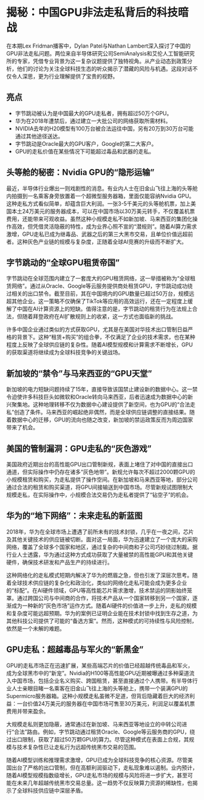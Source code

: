 # 揭秘：中国GPU非法走私背后的科技暗战

在本期Lex Fridman播客中，Dylan Patel与Nathan Lambert深入探讨了中国的GPU非法走私问题。两位来自半导体研究公司SemiAnalysis和艾伦人工智能研究所的专家，凭借专业背景为这一复杂议题提供了独特视角。从产业动态到政策分析，他们的讨论为关注全球科技生态的听众揭示了潜藏的风险与机遇。这段对话不仅令人深思，更为行业理解提供了宝贵的视野。

## 亮点
- 字节跳动被认为是中国最大的GPU走私者，拥有超过50万个GPU。
- 华为在2018年遭禁后，通过建立一大批公司的网络获取所需材料。
- NVIDIA去年的H20模型有100万台被合法运往中国，另有20万到30万台可能通过其他途径送达。
- 字节跳动是Oracle最大的GPU客户，Google的第二大客户。
- GPU的走私价值在某些情况下可能超过毒品和武器的走私。

## 头等舱的秘密：Nvidia GPU的“隐形运输”
最近，半导体行业爆出一则戏剧性的消息。有业内人士在旧金山飞往上海的头等舱内拍摄到一名乘客身旁放置着一个超微型服务器箱，里面仅能容纳Nvidia GPU。这种走私方式看似简单，却蕴含巨大利润。一张3-5千美元的头等舱机票，加上美国本土24万美元的服务器成本，可以在中国市场以30万美元转手，不仅覆盖机票费用，还能带来可观收益。虽然这种小规模走私不如新加坡、马来西亚的集团化操作高效，但凭借灵活隐蔽的特性，成为业界心照不宣的“潜规则”。随着AI算力需求激增，GPU走私已成为继毒品、武器之后的第三大黑市交易，且单位价值远超前者。这种灰色产业链的规模与复杂度，正随着全球AI竞赛的升级而不断扩大。

## 字节跳动的“全球GPU租赁帝国”
字节跳动在全球范围内建立了一套庞大的GPU租赁网络，这一举措被称为“全球租赁网络”。通过从Oracle、Google等云服务提供商处租赁GPU，字节跳动成功绕过相关的出口禁令。截至目前，其在中国境内的GPU数量已超过50万台，规模远超其他企业。这一策略不仅确保了TikTok等应用的高效运行，还在一定程度上缓解了中国在AI计算资源上的短缺。值得注意的是，字节跳动的租赁行为在法规上合法，但随着拜登政府在AI扩散规则上的收紧，这一方式也面临新的挑战。

许多中国企业通过类似的方式获取GPU，尤其是在美国对华技术出口管制日益严格的背景下。这种“租赁+购买”的组合拳，不仅满足了企业的技术需求，也在某种程度上反映了全球供应链的复杂性。随着AI模型规模和计算需求不断增长，GPU的获取渠道将继续成为全球科技竞争的关键战场。

## 新加坡的“禁令”与马来西亚的“GPU天堂”
新加坡的电力短缺问题持续了15年，直接导致该国禁止建设新的数据中心。这一禁令迫使许多科技巨头如微软和Oracle转向马来西亚，后者迅速成为数据中心的新兴聚集地。这种地理转移不仅为数据中心建设提供了新空间，也为GPU的“合法走私”创造了条件。马来西亚的崛起绝非偶然，而是全球供应链调整的直接结果。随着数据中心的迁移，GPU的流向也随之改变，新加坡的禁运政策反而为周边国家带来了机会。

## 美国的管制漏洞：GPU走私的“灰色游戏”
美国政府近期出台的高性能GPU出口管制新规，表面上堵住了对中国的直接出口通道，但实际操作中仍存在诸多“灰色地带”。新规允许每次不超过2000颗GPU的小规模租赁和购买，为走私提供了操作空间。在新加坡和马来西亚等地，部分公司通过合法的租赁和购买渠道，将GPU间接输送到中国市场。尽管新规试图限制大规模走私，在实际操作中，小规模合法交易仍为走私者提供了“钻空子”的机会。

## 华为的“地下网络”：未来走私的新蓝图
2018年，华为在全球市场上遭遇了前所未有的技术封锁，几乎在一夜之间，芯片及其他关键技术的供应链被切断。面对这一局面，华为迅速建立了一个庞大的采购网络，覆盖了全球多个国家和地区，通过复杂的中间商和子公司巧妙绕过制裁。据行业人士透露，华为通过这种方式成功获取了大量被禁的高性能GPU和其他关键硬件，确保技术研发和产品生产的持续进行。

这种网络化的走私模式短期内解决了华为的燃眉之急，但也引发了深层次思考。随着全球技术供应链的复杂化和政治化，类似的网络化走私可能会成为更多企业的“标配”。在AI硬件领域，GPU等高性能芯片需求激增，技术禁运的阴影始终笼罩。通过跨国公司与中间商的合作，将技术产品从一个国家转移到另一个国家，逐渐成为一种新的“灰色市场”运作方式。随着AI硬件的价值进一步上升，走私的规模和复杂度可能远超预期。华为的案例已证明企业能在技术封锁中找到生存之道，为其他科技公司提供了可能的“备选方案”。然而，这种模式的可持续性与风险控制，依然是一个未解的难题。

## GPU走私：超越毒品与军火的“新黑金”
GPU的走私市场正在迅速扩展，某些高端芯片的价值已经超越传统毒品和军火，成为全球黑市中的“新宠”。Nvidia的H100等高性能GPU近期被曝通过多种渠道流入中国市场，包括企业名义购买、跨国租赁，甚至直接通过个人携带。有半导体行业人士亲眼目睹一名乘客在旧金山飞往上海的头等舱上，携带一个装满GPU的Supermicro服务器箱。这种小规模走私虽微不足道，但背后隐藏着巨大的经济利益：一台价值24万美元的服务器在中国市场可售至30万美元，利润足以覆盖机票费用并带来盈余。

大规模走私则更加隐蔽，通常通过在新加坡、马来西亚等地设立的中转公司进行“合法”路由。例如，字节跳动通过租赁Oracle、Google等云服务商的GPU，绕过出口限制，获取了超过50万颗GPU的算力。尽管这种模式在表面上合规，其规模与技术复杂性已让走私行为远超传统黑市交易的范围。

随着AI模型训练和推理需求激增，GPU已成为全球科技竞争的核心资源。尽管美国出台了严格的出口管制，但在高额利润驱动下，走私现象难以遏制。业内预计，随着AI模型规模指数级增长，GPU走私市场的规模与风险将进一步扩大，甚至可能在未来几年超越传统黑市交易总量。这一趋势不仅反映算力资源的稀缺性，也揭示了全球科技供应链中深层矛盾。